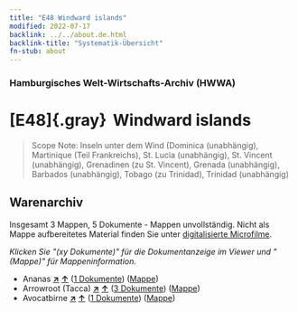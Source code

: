 ```yaml
---
title: "E48 Windward islands"
modified: 2022-07-17
backlink: ../../about.de.html
backlink-title: "Systematik-Übersicht"
fn-stub: about
---
```


### Hamburgisches Welt-Wirtschafts-Archiv (HWWA)

# [E48]{.gray}&#8201; Windward islands&#160; 


> Scope Note: Inseln unter dem Wind (Dominica (unabhängig), Martinique (Teil Frankreichs), St. Lucia (unabhängig), St. Vincent (unabhängig), Grenadinen (zu St. Vincent), Grenada (unabhängig), Barbados (unabhängig), Tobago (zu Trinidad), Trinidad (unabhängig)






## Warenarchiv








Insgesamt 3 Mappen, 5 Dokumente - Mappen unvollständig.
Nicht als Mappe aufbereitetes Material finden Sie unter [digitalisierte Microfilme](/film/h1_wa.de.html).

_Klicken Sie "(xy Dokumente)" für die Dokumentanzeige im Viewer und "(Mappe)" für Mappeninformation._



- Ananas [**&nearr;**](../../../ware/i/141970/about.de.html "Ananas (XXX in der ganzen Welt)") [**&uarr;**](../../../ware/about.de.html#PLW04-Tr01 "Warensystematik") (<a href="https://pm20.zbw.eu/iiifview/folder/wa/141970,141669" title="über: Ananas : Windward islands" target="_blank">1 Dokumente</a>) ([Mappe](../../../../folder/wa/1419xx/141970/1416xx/141669/about.de.html))
- Arrowroot (Tacca) [**&nearr;**](../../../ware/i/142005/about.de.html "Arrowroot (Tacca) (XXX in der ganzen Welt)") [**&uarr;**](../../../ware/about.de.html#PLW04-Kf01 "Warensystematik") (<a href="https://pm20.zbw.eu/iiifview/folder/wa/142005,141669" title="über: Arrowroot (Tacca) : Windward islands" target="_blank">3 Dokumente</a>) ([Mappe](../../../../folder/wa/1420xx/142005/1416xx/141669/about.de.html))
- Avocatbirne [**&nearr;**](../../../ware/i/142021/about.de.html "Avocatbirne (XXX in der ganzen Welt)") [**&uarr;**](../../../ware/about.de.html#PLW04-Ob02 "Warensystematik") (<a href="https://pm20.zbw.eu/iiifview/folder/wa/142021,141669" title="über: Avocatbirne : Windward islands" target="_blank">1 Dokumente</a>) ([Mappe](../../../../folder/wa/1420xx/142021/1416xx/141669/about.de.html))




